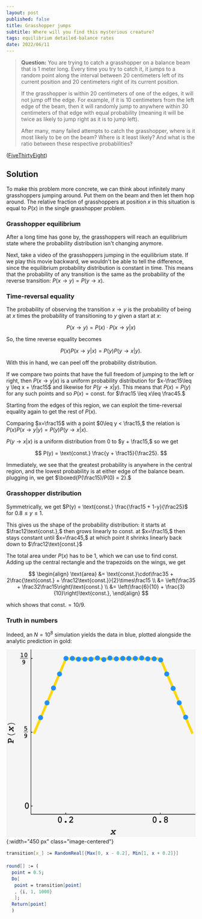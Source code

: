 ```yaml
---
layout: post
published: false
title: Grasshopper jumps
subtitle: Where will you find this mysterious creature?
tags: equilibrium detailed-balance rates
date: 2022/06/11
---
```


>**Question:** You are trying to catch a grasshopper on a balance beam that is 1 meter long. Every time you try to catch it, it jumps to a random point along the interval between 20 centimeters left of its current position and 20 centimeters right of its current position.
>
>If the grasshopper is within 20 centimeters of one of the edges, it will not jump off the edge. For example, if it is 10 centimeters from the left edge of the beam, then it will randomly jump to anywhere within 30 centimeters of that edge with equal probability (meaning it will be twice as likely to jump right as it is to jump left).
>
>After many, many failed attempts to catch the grasshopper, where is it most likely to be on the beam? Where is it least likely? And what is the ratio between these respective probabilities?

<!--more-->

([FiveThirtyEight](https://fivethirtyeight.com/features/can-you-catch-the-grasshopper/))

## Solution

To make this problem more concrete, we can think about infinitely many grasshoppers jumping around. Put them on the beam and then let them hop around. The relative fraction of grasshoppers at position $x$ in this situation is equal to $P(x)$ in the single grasshopper problem. 

### Grasshopper equilibrium

After a long time has gone by, the grasshoppers will reach an equilibrium state where the probability distribution isn't changing anymore. 

Next, take a video of the grasshoppers jumping in the equilibrium state. If we play this movie backward, we wouldn't be able to tell the difference, since the equilibrium probability distribution is constant in time. This means that the probability of any transition is the same as the probability of the reverse transition: $P(x\rightarrow y) = P(y\rightarrow x).$ 

### Time-reversal equality

The probability of observing the transition $x\rightarrow y$ is the probability of being at $x$ times the probability of transitioning to $y$ given a start at $x:$

$$
  P(x\rightarrow y) = P(x)\cdot P(x \rightarrow y\rvert x)
$$

So, the time reverse equality becomes

$$
  P(x) P(x\rightarrow y\rvert x) = P(y) P(y\rightarrow x\rvert y).
$$

With this in hand, we can peel off the probability distribution.

If we compare two points that have the full freedom of jumping to the left or right, then $P(x\rightarrow y\rvert x)$ is a uniform probability distribution for $x-\frac15\leq y \leq x + \frac15$ and likewise for $P(y\rightarrow x\rvert y).$ This means that $P(x) = P(y)$ for any such points and so $P(x) = \text{const.}$ for $\frac15 \leq x\leq \frac45.$

Starting from the edges of this region, we can exploit the time-reversal equality again to get the rest of $P(x).$

Comparing $x=\frac15$ with a point $0\leq y < \frac15,$ the relation is $P(x)P(x\rightarrow y\rvert y) = P(y)P(y\rightarrow x\rvert x).$ 

$P(y\rightarrow x\rvert x)$ is a uniform distribution from $0$ to $y + \frac15,$ so we get

$$
  P(y) = \text{const.} \frac{y + \frac15}{\frac25}.
$$

Immediately, we see that the greatest probability is anywhere in the central region, and the lowest probability is at either edge of the balance beam. plugging in, we get $\boxed{P(\frac15)/P(0) = 2}.$

### Grasshopper distribution

Symmetrically, we get $P(y) = \text{const.} \frac{\frac15 + 1-y}{\frac25}$ for $0.8\leq y\leq 1.$

This gives us the shape of the probability distribution: it starts at $\frac12\text{const.},$ then grows linearly to $\text{const.}$ at $x=\frac15,$ then stays constant until $x=\frac45,$ at which point it shrinks linearly back down to $\frac12\text{const.}$

The total area under $P(x)$ has to be $1,$ which we can use to find $\text{const.}$ Adding up the central rectangle and the trapezoids on the wings, we get

$$
  \begin{align}
    \text{area} &= \text{const.}\cdot\frac35 + 2\frac{\text{const.} + \frac12\text{const.}}{2}\times\frac15 \\
    &= \left(\frac35 + \frac32\frac15\right)\text{const.} \\
    &= \left(\frac{6}{10} + \frac{3}{10}\right)\text{const.},
  \end{align}
$$

which shows that $\text{const.} = 10/9.$

### Truth in numbers

Indeed, an $N=10^8$ simulation yields the data in blue, plotted alongside the analytic prediction in gold:

![](/img/2022-06-11-grasshopper-jump.png){:width="450 px" class="image-centered"}

```mathematica
transition[x_] := RandomReal[{Max[0, x - 0.2], Min[1, x + 0.2]}]

round[] := (
  point = 0.5;
  Do[
   point = transition[point]
   , {i, 1, 1000}
   ];
  Return[point]
  )
```

<br>
